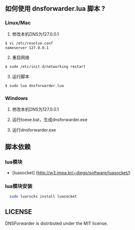 如何使用 dnsforwarder.lua 脚本 ?
-------------------------------

### Linux/Mac

 1.    修改本机DNS为127.0.0.1

  ```bash
  $ vi /etc/resolve.conf
  nameserver 127.0.0.1
  ```
 2.    重启网络

  ```bash
  $ sudo /etc/init.d/networking restart
  ```
 3.    运行脚本

  ```bash
  $ sudo lua dnsforwarder.lua
  ```

### Windows

 1.    修改本机DNS为127.0.0.1

 2.    运行toexe.bat，生成dnsforwarder.exe

 2.    运行dnsforwarder.exe


脚本依赖
----------------------------

### lua模块
   * [luasocket] (http://w3.impa.br/~diego/software/luasocket/)

### lua模块安装

```bash
  sudo luarocks install luasocket
```

LICENSE
----------------------

DNSForwarder is distributed under the MIT license.